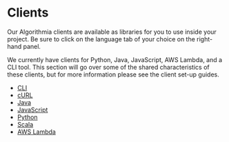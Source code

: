 # Clients

Our Algorithmia clients are available as libraries for you to use inside your project. Be sure to click on the language tab of your choice on the right-hand panel.

We currently have clients for Python, Java, JavaScript, AWS Lambda, and a CLI tool. This section will go over some of the shared characteristics of these clients, but for more information please see the client set-up guides.

* [CLI](#cli)
* [cURL](#curl)
* [Java](#java-client)
* [JavaScript](#javascript-client)
* [Python](#python-client)
* [Scala](#scala-client)
* [AWS Lambda](#aws-lambda)
